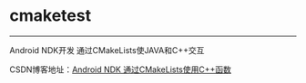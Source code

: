 # cmaketest

---

Android NDK开发 通过CMakeLists使JAVA和C++交互

CSDN博客地址：[Android NDK 通过CMakeLists使用C++函数](https://blog.csdn.net/efuious/article/details/106738145)
